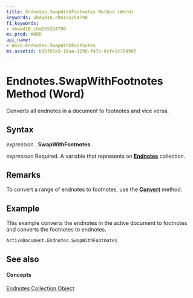 ```yaml
---
title: Endnotes.SwapWithFootnotes Method (Word)
keywords: vbawd10.chm155254790
f1_keywords:
- vbawd10.chm155254790
ms.prod: WORD
api_name:
- Word.Endnotes.SwapWithFootnotes
ms.assetid: b95f65e3-16aa-1290-f47c-6cfe1c7849d7
---
```



# Endnotes.SwapWithFootnotes Method (Word)

Converts all endnotes in a document to footnotes and vice versa.


## Syntax

 _expression_ . **SwapWithFootnotes**

 _expression_ Required. A variable that represents an **[Endnotes](endnotes-object-word.md)** collection.


## Remarks

To convert a range of endnotes to footnotes, use the  **[Convert](endnotes-convert-method-word.md)** method.


## Example

This example converts the endnotes in the active document to footnotes and converts the footnotes to endnotes.


```vb
ActiveDocument.Endnotes.SwapWithFootnotes
```


## See also


#### Concepts


[Endnotes Collection Object](endnotes-object-word.md)

